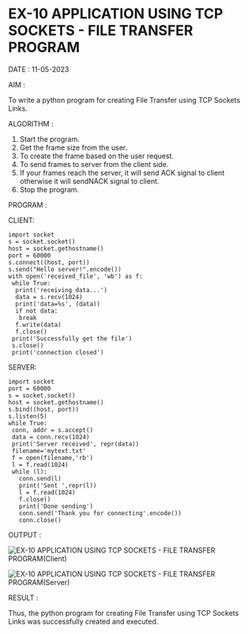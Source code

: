 # EX-10 APPLICATION USING TCP SOCKETS - FILE TRANSFER PROGRAM

DATE : 11-05-2023

AIM :

To write a python program for creating File Transfer using TCP Sockets Links.

ALGORITHM :

1. Start the program.
2. Get the frame size from the user.
3. To create the frame based on the user request.
4. To send frames to server from the client side.
5. If your frames reach the server, it will send ACK signal to client otherwise it
will sendNACK signal to client.
6. Stop the program.

PROGRAM :

CLIENT:
```
import socket
s = socket.socket()
host = socket.gethostname()
port = 60000
s.connect((host, port))
s.send("Hello server!".encode())
with open('received_file', 'wb') as f:
 while True:
  print('receiving data...')
  data = s.recv(1024)
  print('data=%s', (data))
  if not data:
   break
  f.write(data)
  f.close()
 print('Successfully get the file')
 s.close()
 print('connection closed')
```
SERVER:
```
import socket 
port = 60000 
s = socket.socket() 
host = socket.gethostname() 
s.bind((host, port)) 
s.listen(5) 
while True:
 conn, addr = s.accept() 
 data = conn.recv(1024)
 print('Server received', repr(data))
 filename='mytext.txt'
 f = open(filename,'rb')
 l = f.read(1024)
 while (l):
   conn.send(l)
   print('Sent ',repr(l))
   l = f.read(1024)
   f.close()
   print('Done sending')
   conn.send('Thank you for connecting'.encode())
   conn.close()
```
OUTPUT :

![EX-10 APPLICATION USING TCP SOCKETS - FILE TRANSFER PROGRAM(Client)](https://github.com/kannan0071/EX-10/assets/119641638/f6030a1f-fcc5-4d63-8fee-32866fc28a06)

![EX-10 APPLICATION USING TCP SOCKETS - FILE TRANSFER PROGRAM(Server)](https://github.com/kannan0071/EX-10/assets/119641638/727fc401-da87-4997-b402-492468599221)


RESULT :

Thus, the python program for creating File Transfer using TCP Sockets Links was successfully created and executed.
